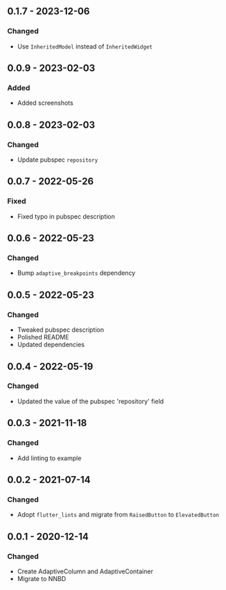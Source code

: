 ## 0.1.7 - 2023-12-06
### Changed
- Use `InheritedModel` instead of `InheritedWidget`

## 0.0.9 - 2023-02-03
### Added
- Added screenshots

## 0.0.8 - 2023-02-03
### Changed
- Update pubspec `repository`

## 0.0.7 - 2022-05-26
### Fixed
- Fixed typo in pubspec description

## 0.0.6 - 2022-05-23
### Changed
- Bump `adaptive_breakpoints` dependency

## 0.0.5 - 2022-05-23
### Changed
- Tweaked pubspec description
- Polished README
- Updated dependencies

## 0.0.4 - 2022-05-19
### Changed
- Updated the value of the pubspec 'repository' field

## 0.0.3 - 2021-11-18
### Changed
- Add linting to example

## 0.0.2 - 2021-07-14
### Changed
- Adopt `flutter_lints` and migrate from `RaisedButton` to `ElevatedButton`

## 0.0.1 - 2020-12-14
### Changed
- Create AdaptiveColumn and AdaptiveContainer
- Migrate to NNBD